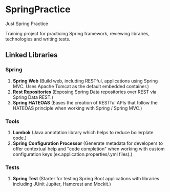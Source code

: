 # SpringPractice
Just Spring Practice

Training project for practicing Spring framework,
reviewing libraries, technologies and writing tests.

## Linked Libraries
### Spring
1) **Spring Web** (Build web, including RESTful, applications using Spring MVC. Uses Apache Tomcat as the default embedded container.)
2) **Rest Repositories** (Exposing Spring Data repositories over REST via Spring Data REST.)
3) **Spring HATEOAS** (Eases the creation of RESTful APIs that follow the HATEOAS principle when working with Spring / Spring MVC.)
### Tools
1) **Lombok** (Java annotation library which helps to reduce boilerplate code.)
2) **Spring Configuration Processor** (Generate metadata for developers to offer contextual help and "code completion" when working with custom configuration keys (ex.application.properties/.yml files).)
### Tests
1) **Spring Test** (Starter for testing Spring Boot applications with libraries including JUnit Jupiter, Hamcrest and Mockit.)